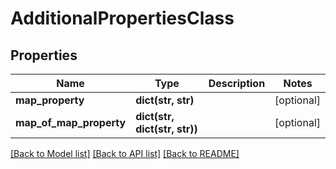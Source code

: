 # AdditionalPropertiesClass


## Properties
Name | Type | Description | Notes
------------ | ------------- | ------------- | -------------
**map_property** | **dict(str, str)** |  | [optional] 
**map_of_map_property** | **dict(str, dict(str, str))** |  | [optional] 

[[Back to Model list]](../README.md#documentation-for-models) [[Back to API list]](../README.md#documentation-for-api-endpoints) [[Back to README]](../README.md)


